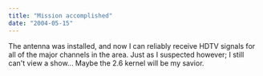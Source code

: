 ```yaml
---
title: "Mission accomplished"
date: "2004-05-15"
---
```


The antenna was installed, and now I can reliably receive HDTV signals for all of the major channels in the area. Just as I suspected however; I still can't view a show... Maybe the 2.6 kernel will be my savior.
